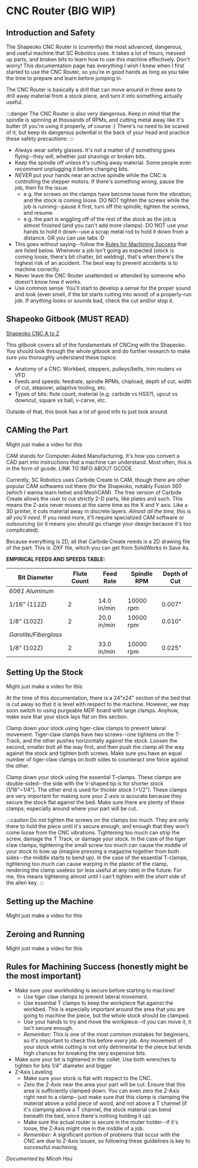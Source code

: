 # CNC Router (BIG WIP)

## Introduction and Safety
The Shapeoko CNC Router is (currently) the most advanced, dangerous, and useful machine that SC Robotics uses. It takes a lot of hours, messed up parts, and broken bits to learn how to use this machine effectively. Don't worry! This documentation page has everything I wish I knew when I first started to use the CNC Router, so you're in good hands as long as you take the time to prepare and learn before jumping in.

The CNC Router is basically a drill that can move around in three axes to drill away material from a stock piece, and turn it into something actually useful.

:::danger
The CNC Router is also _very_ dangerous. Keep in mind that the spindle is spinning at thousands of RPMs, and cutting metal away like it's butter (if you're using it properly, of course :) There's no need to be scared of it, but keep its dangerous potential in the back of your head and practice these safety precautions:
:::
* Always wear safety glasses. It's not a matter of _if_ something goes flying--they _will_, whether just shavings or broken bits.
* Keep the spindle off unless it's cutting away material. Some people even recomment unplugging it before changing bits.
* _NEVER_ put your hands near an active spindle while the CNC is controlling the stepper motors. If there's something wrong, pause the job, then fix the issue.
    * e.g. the screws on the clamps have become loose form the vibration, and the stock is coming loose. DO NOT tighten the screws while the job is running--pause it first, turn off the spindle, tighten the screws, and resume.
    * e.g. the part is wiggling off of the rest of the stock as the job is almost finished (and you can't add more clamps). DO NOT use your hands to hold it down--use a scrap metal rod to hold it down from a distance. OR you can use tabs :D
* This goes without saying--follow the [Rules for Machining Success](#rules-for-machining-success-honestly-might-be-the-most-important) that are listed below. Whenever a job isn't going as expected (stock is coming loose, there's bit chatter, bit welding), that's when there's the highest risk of an accident. The best way to prevent accidents is to machine correctly.
* Never leave the CNC Router unattended or attended by someone who doesn't know how it works.
* Use common sense. You'll start to develop a sense for the proper sound and look (even smell, if the bit starts cutting into wood) of a properly-run job. If _anything_ looks or sounds bad, check the cut and/or stop it.

## Shapeoko Gitbook (MUST READ)
[Shapeoko CNC A to Z](https://shapeokoenthusiasts.gitbook.io/shapeoko-cnc-a-to-z/)

This gitbook covers all of the fundamentals of CNCing with the Shapeoko. You should look through the whole gitbook and do further research to make sure you thoroughly understand these topics:
* Anatomy of a CNC: Workbed, steppers, pulleys/belts, trim routers vs VFD
* Feeds and speeds: feedrate, spindle RPMs, chipload, depth of cut, width of cut, stepover, adaptive tooling, etc.
* Types of bits: flute count, material (e.g. carbide vs HSS?), upcut vs downcut, square vs ball, v-carve, etc.

Outside of that, this book has a lot of good info to just look around.

## CAMing the Part
Might just make a video for this

CAM stands for Computer-Aided Manufacturing. It's how you convert a CAD part into instructions that a machine can understand. Most often, this is in the form of gcode. LINK TO INFO ABOUT GCODE.

Currently, SC Robotics uses Carbide Create to CAM, though there are other popular CAM softwares out there (for the Shapeoko, notably Fusion 360 (which I wanna learn hehe) and MeshCAM). The free version of Carbide Create allows the user to cut strictly 2-D parts, like plates and such. This means the Z-axis never moves at the same time as the X and Y axis. Like a 3D printer, it cuts material away in discrete layers. _Almost all the time, this is all you'll need._ If you need more, it'll require specialized CAM software or outsourcing (or it means you should go change your design because it's too complicated). 

Because everything is 2D, all that Carbide Create needs is a 2D drawing file of the part. This is .DXF file, which you can get from SolidWorks in Save As. 

__EMPIRICAL FEEDS AND SPEEDS TABLE:__

| Bit Diameter | Flute Count | Feed Rate | Spindle RPM | Depth of Cut |
| ------------ | ----------- | --------- | ----------- | ------------ |
| _6061 Aluminum_ |
| 1/16" (112Z) | 2 | 14.0 in/min | 10000 rpm | 0.007" |
| 1/8" (102Z) | 2 | 20.0 in/min | 10000 rpm | 0.010" |
| _Garolite/Fiberglass_ |
| 1/8" (102Z) | 2 | 33.0 in/min | 10000 rpm | 0.025" |


## Setting Up the Stock
Might just make a video for this

At the time of this documentation, there is a 24"x24" section of the bed that is cut away so that it is level with respect to the machine. However, we may soon switch to using purgeable MDF board with large clamps. Anyhow, make sure that your stock lays flat on this section.

Clamp down your stock using tiger-claw clamps to prevent lateral movement. Tiger-claw clamps have two screws--one tightens on the T-Track, and the other pushes horizontally against the stock. Loosen the second, smaller bolt all the way first, and then push the clamp all the way against the stock and tighten both screws. Make sure you have an equal number of tiger-claw clamps on both sides to counteract one force against the other.

Clamp down your stock using the essential T-clamps. These clamps are double-sided--the side with the V-shaped tip is for shorter stock (1/16"~1/4"). The other end is used for thicker stock (>1/2"). These clamps are very important for making sure your Z-axis is accurate because they secure the stock flat against the bed. Make sure there are plenty of these clamps, especially around where your part will be cut.

:::caution
Do not tighten the screws on the clamps too much. They are only there to hold the piece until it's secure enough, and enough that they won't come loose from the CNC vibrations. Tightening too much can strip the screw, damage the T Track, or damage your stock. In the case of the tiger claw clamps, tightening the small screw too much can cause the middle of your stock to bow up (imagine pressing a magazine together from both sides--the middle starts to bend up). In the case of the essential T-clamps, tightening too much can cause warping in the plastic of the clamp, rendering the clamp useless (or less useful at any rate) in the future. For me, this means tightening almost until I can't tighten with the _short_ side of the allen key.
:::

## Setting up the Machine
Might just make a video for this
## Zeroing and Running
Might just make a video for this
## Rules for Machining Success (honestly might be the most important)
* Make sure your workholding is secure before starting to machine!
    * Use tiger claw clamps to prevent lateral movement.
    * Use essential T clamps to keep the workpiece flat against the workbed. This is especially important around the area that you are going to machine the piece, but the whole stock should be clamped.
    * Use your hands to try and move the workpiece--if you can move it, it isn't secure enough.
    * _Remember:_ This is one of the most common mistakes for beginners, so it's important to check this before _every_ job. Any movement of your stock while cutting is not only detrimental to the piece but lends high chances for breaking the very expensive bits.
* Make sure your bit is tightened in the collet. Use both wrenches to tighten for bits 1/4" diameter and bigger
* Z-Axis Leveling
    * Make sure your stock is flat with respect to the CNC. 
    * Zero the Z-Axis near the area your part will be cut. Ensure that this area is sufficiently clamped down. You can even zero the Z-Axis right next to a clamp--just make sure that this clamp is clamping the material above a solid piece of wood, and not above a T channel (if it's clamping above a T channel, the stock material can bend beneath the bed, since there's nothing holding it up)
    * Make sure the actual router is secure in the router holder--if it's loose, the Z-Axis might rise in the middle of a job.
    * _Remember:_ A significant portion of problems that occur with the CNC are due to Z-Axis issues, so following these guidelines is key to successful machining.

_Documented by Micah Hsu_
